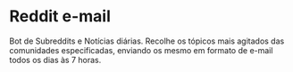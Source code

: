 # Reddit e-mail

Bot de Subreddits e Notícias diárias. Recolhe os tópicos mais agitados das comunidades especificadas, enviando os mesmo em formato de e-mail todos os dias às 7 horas.
